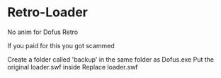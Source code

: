# Retro-Loader
No anim for Dofus Retro

If you paid for this you got scammed

Create a folder called 'backup' in the same folder as Dofus.exe
Put the original loader.swf inside
Replace loader.swf

